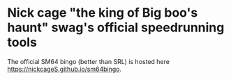 # Nick cage "the king of Big boo's haunt" swag's official speedrunning tools

The official SM64 bingo (better than SRL) is hosted here https://nickcageS.github.io/sm64bingo.
